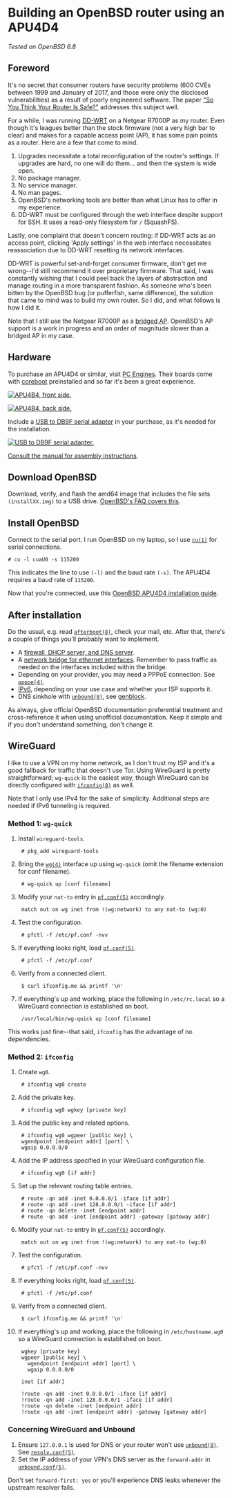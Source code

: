 # Building an OpenBSD router using an APU4D4

*Tested on OpenBSD 6.8*

## Foreword

It's no secret that consumer routers have security problems (600 CVEs
between 1999 and January of 2017, and those were only the disclosed
vulnerabilities) as a result of poorly engineered software. The paper
["So You Think Your Router Is
Safe?"](https://repository.stcloudstate.edu/cgi/viewcontent.cgi?article=1067&context=msia_etds)
addresses this subject well.

For a while, I was running [DD-WRT](https://dd-wrt.com/) on a Netgear
R7000P as my router. Even though it's leagues better than the stock
firmware (not a very high bar to clear) and makes for a capable access
point (AP), it has some pain points as a router. Here are a few that come to
mind.

1. Upgrades necessitate a total reconfiguration of the router's
   settings. If upgrades are hard, no one will do them... and then the
   system is wide open.
1. No package manager.
1. No service manager.
1. No man pages.
1. OpenBSD's networking tools are better than what Linux has to offer in
   my experience.
1. DD-WRT must be configured through the web interface despite support
   for SSH. It uses a read-only filesystem for `/` (SquashFS).

Lastly, one complaint that doesn't concern routing: if DD-WRT acts as an
access point, clicking 'Apply settings' in the web interface
necessitates reassociation due to DD-WRT resetting its network
interfaces.

DD-WRT is powerful set-and-forget consumer firmware, don't get me
wrong--I'd still recommend it over proprietary firmware. That said,
I was constantly wishing that I could peel back the layers of
abstraction and manage routing in a more transparent fashion. As someone
who's been bitten by the OpenBSD bug (or pufferfish, same difference),
the solution that came to mind was to build my own router. So I did, and
what follows is how I did it.

Note that I still use the Netgear R7000P as a [bridged
AP](https://wiki.dd-wrt.com/wiki/index.php/Wireless_access_point). OpenBSD's
AP support is a work in progress and an order of magnitude slower than
a bridged AP in my case.

## Hardware

To purchase an APU4D4 or similar, visit [PC
Engines](https://pcengines.ch/). Their boards come with
[coreboot](https://www.coreboot.org/) preinstalled and so far it's been
a great experience.

[![APU4B4, front side.](/images/apu4b4_1_thumb.jpg)](/images/apu4b4_1.jpg)

[![APU4B4, back side.](/images/apu4b4_2_thumb.jpg)](/images/apu4b4_2.jpg)

Include a [USB to DB9F serial
adapter](https://www.pcengines.ch/usbcom1a.htm) in your purchase, as
it's needed for the installation.

[![USB to DB9F serial adapter.](/images/usbcom1a_thumb.jpg)](/images/usbcom1a.jpg)

[Consult the manual for assembly
instructions](https://pcengines.ch/pdf/apu4.pdf).

## Download OpenBSD

Download, verify, and flash the amd64 image that includes the file sets
`(installXX.img)` to a USB drive. [OpenBSD's FAQ covers
this](https://www.openbsd.org/faq/faq4.html).

## Install OpenBSD

Connect to the serial port. I run OpenBSD on my laptop, so I use
[`cu(1)`](https://man.openbsd.org/cu) for serial connections.

    # cu -l cuaU0 -s 115200

This indicates the line to use `(-l)` and the baud rate `(-s)`. The APU4D4
requires a baud rate of `115200`.

Now that you're connected, use this [OpenBSD APU4D4 installation
guide](https://hofmeyr.de/OpenBSD%20on%20APU4/).

## After installation

Do the usual, e.g. read
[`afterboot(8)`](https://man.openbsd.org/afterboot), check your mail,
etc. After that, there's a couple of things you'll probably want to
implement.

- A [firewall, DHCP server, and DNS
  server](https://www.openbsd.org/faq/pf/example1.html).
- A [network bridge for ethernet
  interfaces](https://www.openbsd.org/faq/faq6.html#Bridge). Remember to
  pass traffic as needed on the interfaces included within the
  bridge.
- Depending on your provider, you may need a PPPoE connection. See
  [`pppoe(4)`](https://man.openbsd.org/pppoe).
- [IPv6](https://lipidity.com/openbsd/router/), depending on your use
  case and whether your ISP supports it.
- DNS sinkhole with [`unbound(8)`](https://man.openbsd.org/unbound), see
  [genblock](/src/dotfiles/file/.local/bin/genblock.html).

As always, give official OpenBSD documentation preferential treatment
and cross-reference it when using unofficial documentation. Keep it
simple and if you don't understand something, don't change it.

## WireGuard

I like to use a VPN on my home network, as I don't trust my ISP and it's
a good fallback for traffic that doesn't use Tor. Using WireGuard is
pretty straightforward; `wg-quick` is the easiest way, though WireGuard
can be directly configured with
[`ifconfig(8)`](https://man.openbsd.org/ifconfig) as well.

Note that I only use IPv4 for the sake of simplicity. Additional steps
are needed if IPv6 tunneling is required.

### Method 1: `wg-quick`

1. Install `wireguard-tools`.

        # pkg_add wireguard-tools

1. Bring the [`wg(4)`](https://man.openbsd.org/wg) interface up using
   `wg-quick` (omit the filename extension for conf filename).

        # wg-quick up [conf filename]

1. Modify your `nat-to` entry in
   [`pf.conf(5)`](https://man.openbsd.org/man/pf.conf) accordingly.

        match out on wg inet from !(wg:network) to any nat-to (wg:0)

1. Test the configuration.

        # pfctl -f /etc/pf.conf -nvv

1. If everything looks right, load [`pf.conf(5)`](https://man.openbsd.org/pf.conf).

        # pfctl -f /etc/pf.conf

1. Verify from a connected client.

        $ curl ifconfig.me && printf '\n'

1. If everything's up and working, place the following in
   `/etc/rc.local` so a WireGuard connection is established on boot.

        /usr/local/bin/wg-quick up [conf filename]

This works just fine--that said, `ifconfig` has the advantage of no
dependencies.

### Method 2: `ifconfig`

1. Create `wg0`.

        # ifconfig wg0 create

1. Add the private key.

        # ifconfig wg0 wgkey [private key]

1. Add the public key and related options.

        # ifconfig wg0 wgpeer [public key] \
        wgendpoint [endpoint addr] [port] \
        wgaip 0.0.0.0/0

1. Add the IP address specified in your WireGuard configuration file.

        # ifconfig wg0 [if addr]

1. Set up the relevant routing table entries.

        # route -qn add -inet 0.0.0.0/1 -iface [if addr]
        # route -qn add -inet 128.0.0.0/1 -iface [if addr]
        # route -qn delete -inet [endpoint addr]
        # route -qn add -inet [endpoint addr] -gateway [gateway addr]

1. Modify your `nat-to` entry in
   [`pf.conf(5)`](https://man.openbsd.org/man/pf.conf) accordingly.

        match out on wg inet from !(wg:network) to any nat-to (wg:0)

1. Test the configuration.

        # pfctl -f /etc/pf.conf -nvv

1. If everything looks right, load [`pf.conf(5)`](https://man.openbsd.org/pf.conf).

        # pfctl -f /etc/pf.conf

1. Verify from a connected client.

        $ curl ifconfig.me && printf '\n'

1. If everything's up and working, place the following in
   `/etc/hostname.wg0` so a WireGuard connection is established on boot.

        wgkey [private key]
        wgpeer [public key] \
          wgendpoint [endpoint addr] [port] \
          wgaip 0.0.0.0/0

        inet [if addr]

        !route -qn add -inet 0.0.0.0/1 -iface [if addr]
        !route -qn add -inet 128.0.0.0/1 -iface [if addr]
        !route -qn delete -inet [endpoint addr]
        !route -qn add -inet [endpoint addr] -gateway [gateway addr]

### Concerning WireGuard and Unbound

1. Ensure `127.0.0.1` is used for DNS or your router won't use
   [`unbound(8)`](https://man.openbsd.org/man8/unbound.8). See
   [`resolv.conf(5)`](https://man.openbsd.org/resolv.conf).
1. Set the IP address of your VPN's DNS server as the `forward-addr` in
   [`unbound.conf(5)`](https://man.openbsd.org/unbound.conf).

Don't set `forward-first: yes` or you'll experience DNS leaks whenever
the upstream resolver fails.
